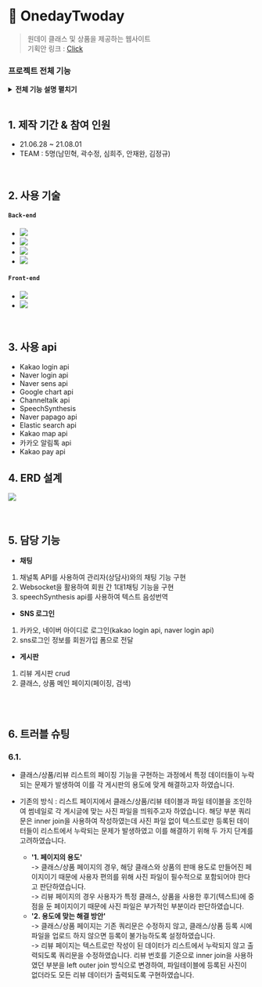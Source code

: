 # :pushpin: OnedayTwoday
>원데이 클래스 및 상품을 제공하는 웹사이트    
>기획안 링크 : [Click](https://www.notion.so/Onedaytwoday-cadf7591883243848126075e990368ba "notion link")   

### 프로젝트 전체 기능     

<details>
<summary><b>전체 기능 설명 펼치기</b></summary>
<div markdown="1"> </br>  
   1. 로그인/회원가입 – sns로그인, 개인정보 암호화, 회원가입, 문자인증 기능   </br></br>    
   2. 관리자 - 회원, 상품, 클래스, 이벤트 관리 기능   </br></br>    
   3. 결제 - 클래스, 상품 결제, 장바구니 기능   </br></br>    
   4. 게시판 - 리뷰, 이벤트, 상품, 클래스, 공지사항 게시판   </br></br>    
   7. 채팅 - 관리자와의 채팅, 회원/ 강사 1대1 채팅, 텍스트 음성번역, 타 언어로 번역, 채팅 저장   </br></br>    
   8. 지도 - 클래스 위치 제공 기능   </br></br>    
   9. 알림 - 할인정보, 로그인내역(IP)등 정보 알림 기능   </br></br>    
   10. 검색 - 자동완성, 실시간 검색어 순위 기능   </br></br>    

</div>
</details>
</br>

## 1. 제작 기간 & 참여 인원
- 21.06.28 ~ 21.08.01 
- TEAM : 5명(남민혁, 곽수정, 심희주, 안재완, 김정규)  

</br>

## 2. 사용 기술
#### `Back-end`
  - <img src="https://img.shields.io/badge/11-Java-red"/> 
  - <img src="https://img.shields.io/badge/Mybatis-grey"/>
  - <img src="https://img.shields.io/badge/11-Oracle-yellow"/>
  - <img src="https://img.shields.io/badge/5.8.1-Spring-green"/>
 
#### `Front-end`
  - <img src="https://img.shields.io/badge/Javacript-red"/>
  - <img src="https://img.shields.io/badge/html/css-orange"/>

</br>   

## 3. 사용 api   
- Kakao login api   
- Naver login api   
- Naver sens api   
- Google chart api   
- Channeltalk api   
- SpeechSynthesis    
- Naver papago api   
- Elastic search api   
- Kakao map api   
- 카카오 알림톡 api   
- Kakao pay api


## 4. ERD 설계   
![](https://www.notion.so/image/https%3A%2F%2Fs3-us-west-2.amazonaws.com%2Fsecure.notion-static.com%2F8b4cf2f7-ee1b-4145-99b2-efddf1de533a%2Ffinal.png?id=64d8e210-4e19-43f1-b85c-9673b1d94ac0&table=block&spaceId=02035cac-9dbb-4a33-9431-b4b67098f6ba&width=2840&userId=7b670629-fe67-41bb-a78d-7cbf6af5b506&cache=v2)   
</br></br>

## 5. 담당 기능   

-	**채팅**   
1)	채널톡 API를 사용하여 관리자(상담사)와의 채팅 기능 구현   
2)	Websocket을 활용하여 회원 간 1대1채팅 기능을 구현   
3)	speechSynthesis api를 사용하여 텍스트 음성번역 
-	**SNS 로그인**   
1) 카카오, 네이버 아이디로 로그인(kakao login api, naver login api)   
2) sns로그인 정보를 회원가입 폼으로 전달   
-	**게시판**   
1) 리뷰 게시판 crud   
2) 클래스, 상품 메인 페이지(페이징, 검색)   
    
</br></br>
## 6. 트러블 슈팅
### 6.1. 
- 클래스/상품/리뷰 리스트의 페이징 기능을 구현하는 과정에서 특정 데이터들이 누락되는 문제가 발생하여 이를 각 게시판의 용도에 맞게 해결하고자 하였습니다.   
- 기존의 방식 :  리스트 페이지에서 클래스/상품/리뷰 테이블과 파일 테이블을 조인하여 썸네일로 각 게시글에 맞는 사진 파일을 띄워주고자 하였습니다. 해당 부분 쿼리문은 inner join을 사용하여 작성하였는데 사진 파일 없이 텍스트로만 등록된 데이터들이 리스트에서 누락되는 문제가 발생하였고 이를 해결하기 위해 두 가지 단계를 고려하였습니다.
   
  - **'1. 페이지의 용도'**   
   ->  클래스/상품 페이지의 경우, 해당 클래스와 상품의 판매 용도로 만들어진 페이지이기 때문에 사용자 편의를 위해 사진 파일이 필수적으로 포함되어야 한다고 판단하였습니다.   
   ->  리뷰 페이지의 경우 사용자가 특정 클래스, 상품을 사용한 후기(텍스트)에 중점을 둔 페이지이기 때문에 사진 파일은 부가적인 부분이라 판단하였습니다.   
  - **'2. 용도에 맞는 해결 방안'**   
   ->  클래스/상품 페이지는 기존 쿼리문은 수정하지 않고, 클래스/상품 등록 시에 파일을 업로드 하지 않으면 등록이 불가능하도록 설정하였습니다.   
   ->  리뷰 페이지는 텍스트로만 작성이 된 데이터가 리스트에서 누락되지 않고 출력되도록 쿼리문을 수정하였습니다. 리뷰 번호를 기준으로 inner join을 사용하였던 부분을 left outer join 방식으로 변경하여, 파일테이블에 등록된 사진이 없더라도 모든 리뷰 데이터가 출력되도록 구현하였습니다.


